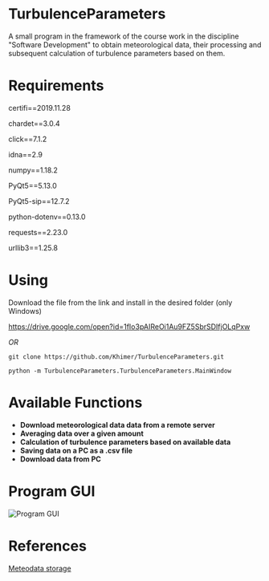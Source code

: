 # TurbulenceParameters
A small program in the framework of the course work in the discipline 
"Software Development" to obtain meteorological data, their processing and 
subsequent calculation of turbulence parameters based on them.

# Requirements
  certifi==2019.11.28

  chardet==3.0.4

  click==7.1.2

  idna==2.9

  numpy==1.18.2

  PyQt5==5.13.0

  PyQt5-sip==12.7.2

  python-dotenv==0.13.0

  requests==2.23.0

  urllib3==1.25.8

# Using
  Download the file from the link and install in the desired folder (only Windows)
  
  https://drive.google.com/open?id=1fIo3pAIReOi1Au9FZ5SbrSDIfjOLqPxw
  
  *OR*
  
  `git clone https://github.com/Khimer/TurbulenceParameters.git`

  `python -m TurbulenceParameters.TurbulenceParameters.MainWindow`
  
# Available Functions
  * **Download meteorological data data from a remote server**
  * **Averaging data over a given amount**
  * **Calculation of turbulence parameters based on available data**
  * **Saving data on a PC as a .csv file**
  * **Download data from PC**
# Program GUI  
  ![Program GUI](https://i.ibb.co/Fs81WqQ/Main-Window.png)
  
# References
  [Meteodata storage](http://amk030.imces.ru/meteodata/AMK_030_BIN/)
  
